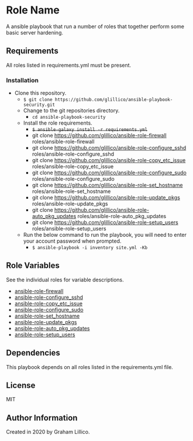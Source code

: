 # Role Name

A ansible playbook that run a number of roles that together perform some basic server hardening.

## Requirements

All roles listed in requirements.yml must be present.

### Installation

- Clone this repository.
    - `$ git clone https://github.com/glillico/ansible-playbook-security.git`
  - Change to the git repositories directory.
    - `cd ansible-playbook-security`
  - Install the role requirements.
    - ~~`$ ansible-galaxy install -r requirements.yml`~~
    - git clone https://github.com/glillico/ansible-role-firewall roles/ansible-role-firewall
    - git clone https://github.com/glillico/ansible-role-configure_sshd roles/ansible-role-configure_sshd
    - git clone https://github.com/glillico/ansible-role-copy_etc_issue roles/ansible-role-copy_etc_issue 
    - git clone https://github.com/glillico/ansible-role-configure_sudo roles/ansible-role-configure_sudo
    - git clone https://github.com/glillico/ansible-role-set_hostname roles/ansible-role-set_hostname
    - git clone https://github.com/glillico/ansible-role-update_pkgs roles/ansible-role-update_pkgs
    - git clone https://github.com/glillico/ansible-role-auto_pkg_updates roles/ansible-role-auto_pkg_updates
    - git clone https://github.com/glillico/ansible-role-setup_users roles/ansible-role-setup_users
  - Run the below command to run the playbook, you will need to enter your account password when prompted.
    - `$ ansible-playbook -i inventory site.yml -Kb`

## Role Variables

See the individual roles for variable descriptions.

- [ansible-role-firewall](https://github.com/glillico/ansible-role-firewall)<br>
- [ansible-role-configure_sshd](https://github.com/glillico/ansible-role-configure_sshd)<br>
- [ansible-role-copy_etc_issue](https://github.com/glillico/ansible-role-copy_etc_issue)<br>
- [ansible-role-configure_sudo](https://github.com/glillico/ansible-role-configure_sudo)<br>
- [ansible-role-set_hostname](https://github.com/glillico/ansible-role-set_hostname)<br>
- [ansible-role-update_pkgs](https://github.com/glillico/ansible-role-update_pkgs)<br>
- [ansible-role-auto_pkg_updates](https://github.com/glillico/ansible-role-auto_pkg_updates)<br>
- [ansible-role-setup_users](https://github.com/glillico/ansible-role-setup_users)<br>

## Dependencies

This playbook depends on all roles listed in the requirements.yml file.

## License

MIT

## Author Information

Created in 2020 by Graham Lillico.
